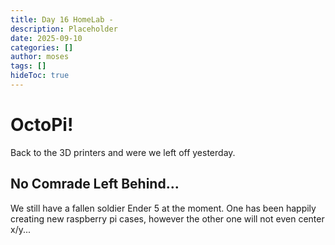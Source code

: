 ```yaml
---
title: Day 16 HomeLab - 
description: Placeholder
date: 2025-09-10
categories: []
author: moses
tags: []
hideToc: true
---
```


# OctoPi!

Back to the 3D printers and were we left off yesterday.

## No Comrade Left Behind...

We still have a fallen soldier Ender 5 at the moment. One has been happily creating new raspberry pi cases, however the other one will not even center x/y...
